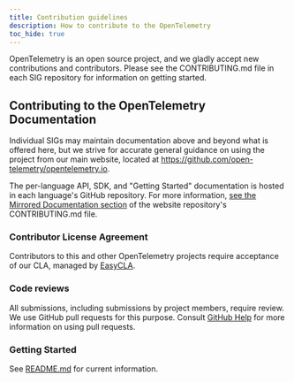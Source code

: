 ```yaml
---
title: Contribution guidelines
description: How to contribute to the OpenTelemetry
toc_hide: true
---
```


OpenTelemetry is an open source project, and we gladly accept new contributions and contributors. Please see the CONTRIBUTING.md file in each SIG repository for information on getting started.

## Contributing to the OpenTelemetry Documentation

Individual SIGs may maintain documentation above and beyond what is offered here, but we strive for accurate general guidance on using the project from our main website, located at <https://github.com/open-telemetry/opentelemetry.io>.

The per-language API, SDK, and "Getting Started" documentation is hosted in each language's GitHub repository.
For more information, [see the Mirrored Documentation section](https://github.com/open-telemetry/opentelemetry.io/blob/main/CONTRIBUTING.md#mirrored-documentation) of the website repository's CONTRIBUTING.md file.

### Contributor License Agreement

Contributors to this and other OpenTelemetry projects require acceptance of our CLA, managed by [EasyCLA](https://lfcla.com/).

### Code reviews

All submissions, including submissions by project members, require review. We
use GitHub pull requests for this purpose. Consult
[GitHub Help](https://help.github.com/articles/about-pull-requests/) for more
information on using pull requests.

### Getting Started

See [README.md](https://github.com/open-telemetry/opentelemetry.io#readme) for current information.
